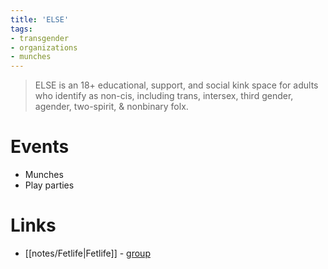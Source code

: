 ```yaml
---
title: 'ELSE'
tags:
- transgender
- organizations
- munches
---
```


> ELSE is an 18+ educational, support, and social kink space for adults who identify as non-cis, including trans, intersex, third gender, agender, two-spirit, & nonbinary folx.

# Events
- Munches 
- Play parties

# Links
- [[notes/Fetlife|Fetlife]] - [group](https://bit.ly/elsegroup)